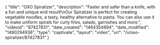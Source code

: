 {
    "title": "OXO Spiralizer",
    "description": "Faster and safer than a knife, with a fun and unique end result!\nOur Spiralizer is perfect for creating vegetable noodles, a tasty, healthy alternative to pasta. You can also use it to make uniform spirals for curly fries, salads, garnishes and more.",
    "videoid": "87427831",
    "date_created": "1464354694",
    "date_modified": "1490294936",
    "type": "captivate",
    "layout": "video",
    "url": "\/v\/oxo-spiralizer\/87427831"
}